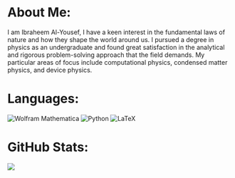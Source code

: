 # About Me:
I am Ibraheem Al-Yousef, I have a keen interest in the fundamental laws of nature and how they shape the world around us. I pursued a degree in physics as an undergraduate and found great satisfaction in the analytical and rigorous problem-solving approach that the field demands. My particular areas of focus include computational physics, condensed matter physics, and device physics.

# Languages:
![Wolfram Mathematica](https://img.shields.io/static/v1?style=for-the-badge&message=Wolfram+Mathematica&color=DD1100&logo=Wolfram+Mathematica&logoColor=FFFFFF&label=) ![Python](https://img.shields.io/static/v1?style=for-the-badge&message=Python&color=3776AB&logo=Python&logoColor=FFFFFF&label=) ![LaTeX](https://img.shields.io/static/v1?style=for-the-badge&message=LaTeX&color=008080&logo=LaTeX&logoColor=FFFFFF&label=)

# GitHub Stats:
![](https://github-readme-streak-stats.herokuapp.com/?user=ibralyousef&theme=dark&hide_border=false)<br/>